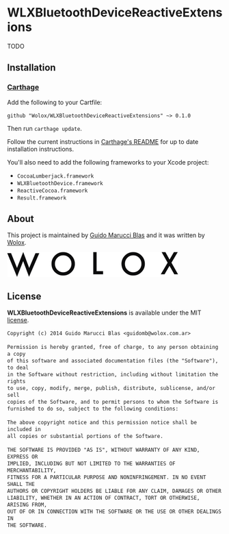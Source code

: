# WLXBluetoothDeviceReactiveExtensions

TODO

## Installation

### [Carthage]

[Carthage]: https://github.com/Carthage/Carthage

Add the following to your Cartfile:

```
github "Wolox/WLXBluetoothDeviceReactiveExtensions" ~> 0.1.0
```

Then run `carthage update`.

Follow the current instructions in [Carthage's README][carthage-installation]
for up to date installation instructions.

[carthage-installation]: https://github.com/Carthage/Carthage#adding-frameworks-to-an-application

You'll also need to add the following frameworks to your Xcode project:
  * `CocoaLumberjack.framework`
  * `WLXBluetoothDevice.framework`
  * `ReactiveCocoa.framework`
  * `Result.framework`

## About ##

This project is maintained by [Guido Marucci Blas](https://github.com/guidomb) and it was written by [Wolox](http://www.wolox.com.ar).

![Wolox](https://raw.githubusercontent.com/Wolox/press-kit/master/logos/logo_banner.png)

## License

**WLXBluetoothDeviceReactiveExtensions** is available under the MIT [license](https://raw.githubusercontent.com/Wolox/WLXBluetoothDeviceReactiveExtensions/master/LICENSE).

    Copyright (c) 2014 Guido Marucci Blas <guidomb@wolox.com.ar>

    Permission is hereby granted, free of charge, to any person obtaining a copy
    of this software and associated documentation files (the "Software"), to deal
    in the Software without restriction, including without limitation the rights
    to use, copy, modify, merge, publish, distribute, sublicense, and/or sell
    copies of the Software, and to permit persons to whom the Software is
    furnished to do so, subject to the following conditions:

    The above copyright notice and this permission notice shall be included in
    all copies or substantial portions of the Software.

    THE SOFTWARE IS PROVIDED "AS IS", WITHOUT WARRANTY OF ANY KIND, EXPRESS OR
    IMPLIED, INCLUDING BUT NOT LIMITED TO THE WARRANTIES OF MERCHANTABILITY,
    FITNESS FOR A PARTICULAR PURPOSE AND NONINFRINGEMENT. IN NO EVENT SHALL THE
    AUTHORS OR COPYRIGHT HOLDERS BE LIABLE FOR ANY CLAIM, DAMAGES OR OTHER
    LIABILITY, WHETHER IN AN ACTION OF CONTRACT, TORT OR OTHERWISE, ARISING FROM,
    OUT OF OR IN CONNECTION WITH THE SOFTWARE OR THE USE OR OTHER DEALINGS IN
    THE SOFTWARE.

